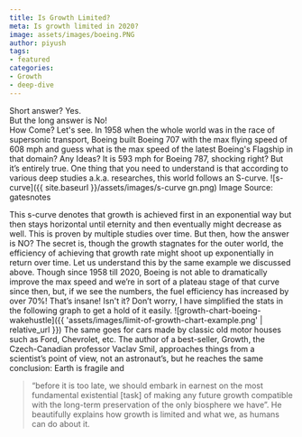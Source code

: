 ```yaml
---
title: Is Growth Limited?
meta: Is growth limited in 2020?
image: assets/images/boeing.PNG
author: piyush
tags:
- featured
categories:
- Growth
- deep-dive
---
```


Short answer? Yes.<br>
But the long answer is No!<br>
How Come? Let's see.
In 1958 when the whole world was in the race of supersonic transport, Boeing built Boeing 707 with the max flying speed of 608 mph and guess what is the max speed of the latest Boeing's Flagship in that domain?
Any Ideas?
It is 593 mph for Boeing 787, shocking right? But it’s entirely true.
One thing that you need to understand is that according to various deep studies a.k.a. researches, this world follows an S-curve.
![s-curve]({{ site.baseurl }}/assets/images/s-curve gn.png)
Image Source: gatesnotes

This s-curve denotes that growth is achieved first in an exponential way but then stays horizontal until eternity and then eventually might decrease as well. This is proven by multiple studies over time.
But then, how the answer is NO?
The secret is, though the growth stagnates for the outer world, the efficiency of achieving that growth rate might shoot up exponentially in return over time.
Let us understand this by the same example we discussed above.
Though since 1958 till 2020, Boeing is not able to dramatically improve the max speed and we’re in sort of a plateau stage of that curve since then, but, if we see the numbers, the fuel efficiency has increased by over 70%! That’s insane! Isn't it?
Don’t worry, I have simplified the stats in the following graph to get a hold of it easily.
![growth-chart-boeing-wakehustle]({{ 'assets/images/limit-of-growth-chart-example.png' | relative_url }})
The same goes for cars made by classic old motor houses such as Ford, Chevrolet, etc.
The author of a best-seller, Growth, the Czech-Canadian professor Vaclav Smil, approaches things from a scientist’s point of view, not an astronaut’s, but he reaches the same conclusion: Earth is fragile and
> “before it is too late, we should embark in earnest on the most fundamental existential [task] of making any future growth compatible with the long-term preservation of the only biosphere we have”.
He beautifully explains how growth is limited and what we, as humans can do about it.
